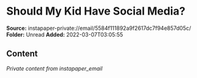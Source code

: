 # Should My Kid Have Social Media?

**Source:** instapaper-private://email/5584f111892a9f2617dc7f94e857d05c/
**Folder:** Unread
**Added:** 2022-03-07T03:05:55




## Content
*Private content from instapaper_email*
